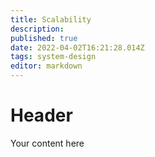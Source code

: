 ```yaml
---
title: Scalability
description: 
published: true
date: 2022-04-02T16:21:28.014Z
tags: system-design
editor: markdown
---
```


# Header
Your content here